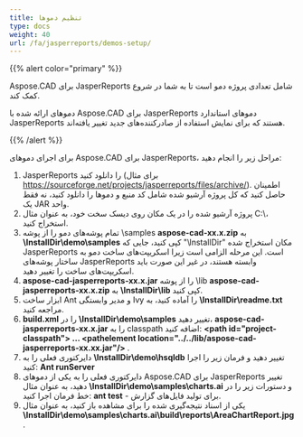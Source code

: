 ```yaml
---
title: تنظیم دموها
type: docs
weight: 40
url: /fa/jasperreports/demos-setup/
---
```


{{% alert color="primary" %}}

Aspose.CAD برای JasperReports شامل تعدادی پروژه دمو است تا به شما در شروع کمک کند.

دموهای ارائه شده با Aspose.CAD برای JasperReports دموهای استاندارد JasperReports هستند که برای نمایش استفاده از صادرکننده‌های جدید تغییر یافته‌اند.

{{% /alert %}}

برای اجرای دموهای Aspose.CAD برای JasperReports، مراحل زیر را انجام دهید:

1. JasperReports را دانلود کنید (برای مثال https://sourceforge.net/projects/jasperreports/files/archive/). اطمینان حاصل کنید که کل پروژه آرشیو شده شامل کد منبع و دموها را دانلود کنید، نه فقط یک JAR واحد.
1. پروژه آرشیو شده را در یک مکان روی دیسک سخت خود، به عنوان مثال C:\، استخراج کنید.
1. تمام پوشه‌های دمو را از پوشه \samples **aspose-cad-xx.x.zip** به **\InstallDir\demo\samples** کپی کنید، جایی که "\InstallDir" مکان استخراج شده JasperReports است. این مرحله الزامی است زیرا اسکریپت‌های ساخت دمو به ساختار پوشه‌های JasperReports وابسته هستند، در غیر این صورت باید اسکریپت‌های ساخت را تغییر دهید.
1. **aspose-cad-jasperreports-xx.x.jar** را از پوشه \lib **aspose-cad-jasperreports-xx.x.zip** به **\InstallDir\lib** کپی کنید.
1. ابزار ساخت Ant و مدیر وابستگی Ivy را آماده کنید، به **\InstallDir\readme.txt** مراجعه کنید.
1. **build.xml** را در **\InstallDir\demo\samples** تغییر دهید، **aspose-cad-jasperreports-xx.x.jar** را به classpath اضافه کنید:
   **\<path id="project-classpath"> ... \<pathelement location="../../lib/aspose-cad-jasperreports-xx.xx.jar"/> </path>**.
1. دایرکتوری فعلی را به **\InstallDir\demo\hsqldb** تغییر دهید و فرمان زیر را اجرا کنید:
   **Ant runServer**
1. دایرکتوری فعلی را به یکی از دموهای Aspose.CAD برای JasperReports تغییر دهید، به عنوان مثال **\InstallDir\demo\samples\charts.ai** و دستورات زیر را در خط فرمان اجرا کنید:
   **ant test** - برای تولید فایل‌های گزارش.
1. یکی از اسناد نتیجه‌گیری شده را برای مشاهده باز کنید، به عنوان مثال **\InstallDir\demo\samples\charts.ai\build\reports\AreaChartReport.jpg**.
